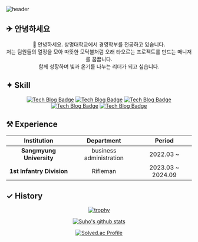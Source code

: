 ![header](https://capsule-render.vercel.app/api?type=waving&color=auto&height=180&section=header&text=SooHy00&fontSize=70)

## ✈︎ 안녕하세요     

<div align="center">
👏 안녕하세요. 상명대학교에서 경영학부를 전공하고 있습니다.
<br>
저는 팀원들의 열정을 모아 따뜻한 모닥불처럼 오래 타오르는 프로젝트를 만드는 매니저를 꿈꿉니다.
<br>
함께 성장하며 빛과 온기를 나누는 리더가 되고 싶습니다.
</div>

## ✦ Skill

<div align="center">
  
[![Tech Blog Badge](http://img.shields.io/badge/-Python-blue?style=flat-square&logo=python&logoColor=white)](https://soohy00.github.io/)
[![Tech Blog Badge](http://img.shields.io/badge/-Elasticsearch-11B48A?style=flat-square&logo=Elasticsearch&logoColor=white)](https://soohy00.github.io/)
[![Tech Blog Badge](http://img.shields.io/badge/-Swift-ff7f00?style=flat-square&logo=Swift&logoColor=white)](https://soohy00.github.io/)
[![Tech Blog Badge](http://img.shields.io/badge/-React-40D7FF?style=flat-square&logo=React&logoColor=white)](https://soohy00.github.io/)
[![Tech Blog Badge](http://img.shields.io/badge/-Typescript-3178C6?style=flat-square&logo=Typescript&logoColor=white)](https://soohy00.github.io/)
  
</div> 
  
## ⚒︎ Experience

<div align="center">
  
|        Institution     |     Department     |      Period     |
|:----------------:|:----------------:|:--------------------:|
|   **Sangmyung University**  | business administration |  2022.03 ~|
|   **1st Infantry Division**  | Rifleman |  2023.03 ~ 2024.09|

</div>
  
## ✓ History
<div align="center">
  
[![trophy](https://github-profile-trophy.vercel.app/?username=soohy00)](https://github.com/ryo-ma/github-profile-trophy)
  
[![Suho's github stats](https://github-readme-stats.vercel.app/api?username=soohy00&show_icons=true&icon_color=f0f0f0&title_color=ffffff&theme=dark)](https://github.com/anuraghazra/github-readme-stats)

[![Solved.ac Profile](http://mazassumnida.wtf/api/v2/generate_badge?boj=lixx7273)](https://solved.ac/lixx7273/)

</div>
<!--
**soohy00/soohy00** is a ✨ _special_ ✨ repository because its `README.md` (this file) appears on your GitHub profile.

Here are some ideas to get you started:

- 🔭 I’m currently working on ...
- 🌱 I’m currently learning ...
- 👯 I’m looking to collaborate on ...
- 🤔 I’m looking for help with ...
- 💬 Ask me about ...
- 📫 How to reach me: ...
- 😄 Pronouns: ...
- ⚡ Fun fact: ...
-->




